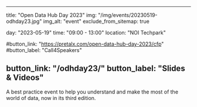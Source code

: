 

---
title: "Open Data Hub Day 2023"
img: "/img/events/20230519-odhday23.jpg"
img_alt: "event"
exclude_from_sitemap: true

day: "2023-05-19"
time: "09:00 - 13:00"
location: "NOI Techpark"

#button_link: "https://pretalx.com/open-data-hub-day-2023/cfp"
#button_label: "Call4Speakers"

button_link: "/odhday23/"
button_label: "Slides & Videos"
---

A best practice event to help you understand and make the most of the world of data, now in its third edition.
